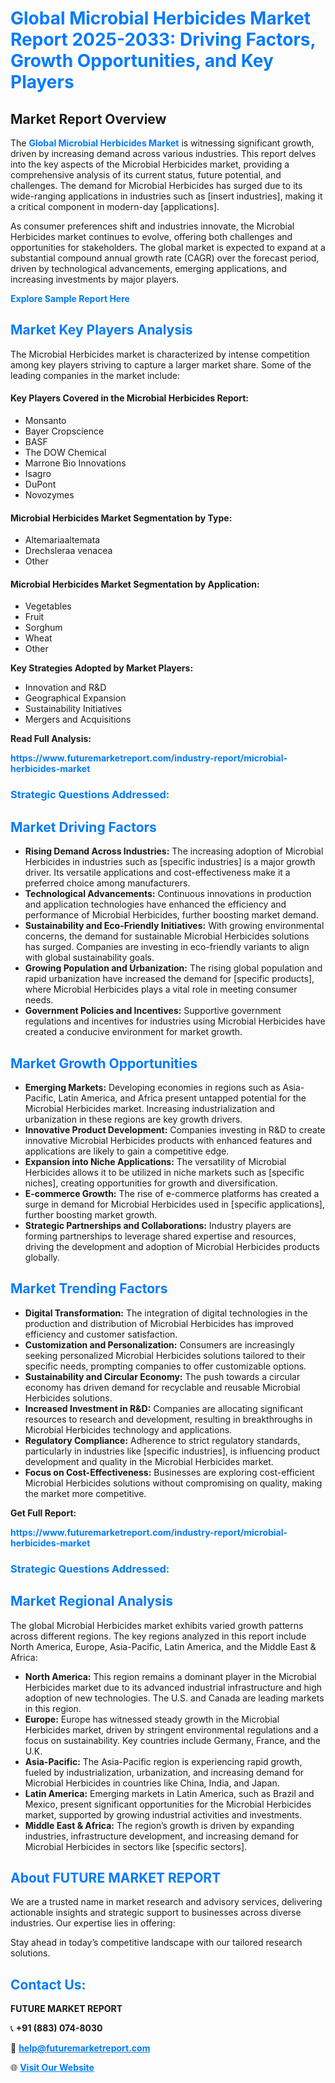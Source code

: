 <h1 style="color: #007BFF;">Global Microbial Herbicides Market Report 2025-2033: Driving Factors, Growth Opportunities, and Key Players</h1>

<section id="overview">
<h2>Market Report Overview</h2>
<p>The <a href="https://www.futuremarketreport.com/industry-report/microbial-herbicides-market" style="color: #007BFF; text-decoration: none;"><strong>Global Microbial Herbicides Market</strong></a> is witnessing significant growth, driven by increasing demand across various industries. This report delves into the key aspects of the Microbial Herbicides market, providing a comprehensive analysis of its current status, future potential, and challenges. The demand for Microbial Herbicides has surged due to its wide-ranging applications in industries such as [insert industries], making it a critical component in modern-day [applications].</p>
<p>As consumer preferences shift and industries innovate, the Microbial Herbicides market continues to evolve, offering both challenges and opportunities for stakeholders. The global market is expected to expand at a substantial compound annual growth rate (CAGR) over the forecast period, driven by technological advancements, emerging applications, and increasing investments by major players.</p>
</section>

<section id="overview">
<p><a href="https://www.futuremarketreport.com/request-sample/reportId=60214" style="color: #007BFF; text-decoration: none;"><strong>Explore Sample Report Here</strong></a></p>
</section>

<section id="key-players">
<h2 style="color: #007BFF;">Market Key Players Analysis</h2>
<p>The Microbial Herbicides market is characterized by intense competition among key players striving to capture a larger market share. Some of the leading companies in the market include:</p>
<h4>Key Players Covered in the Microbial Herbicides Report:</h4>
<ul><li>Monsanto</li><li>Bayer Cropscience</li><li>BASF</li><li>The DOW Chemical</li><li>Marrone Bio Innovations</li><li>Isagro</li><li>DuPont</li><li>Novozymes</li></ul>
<h4>Microbial Herbicides Market Segmentation by Type:</h4>
<ul><li>Altemariaaltemata</li><li>Drechsleraa venacea</li><li>Other</li></ul>

<h4>Microbial Herbicides Market Segmentation by Application:</h4>
<ul><li>Vegetables</li><li>Fruit</li><li>Sorghum</li><li>Wheat</li><li>Other</li></ul>
<p><strong>Key Strategies Adopted by Market Players:</strong></p>
<ul>
<li>Innovation and R&D</li>
<li>Geographical Expansion</li>
<li>Sustainability Initiatives</li>
<li>Mergers and Acquisitions</li>
</ul>
</section>

<section>
<p><strong>Read Full Analysis: </strong></p><a href="https://www.futuremarketreport.com/industry-report/microbial-herbicides-market" style="color: #007BFF; text-decoration: none;"><strong>https://www.futuremarketreport.com/industry-report/microbial-herbicides-market</strong></a>
<h3 style="color: #007BFF;">Strategic Questions Addressed:</h3>
</section>

<section id="driving-factors">
<h2 style="color: #007BFF;">Market Driving Factors</h2>
<ul>
<li><strong>Rising Demand Across Industries:</strong> The increasing adoption of Microbial Herbicides in industries such as [specific industries] is a major growth driver. Its versatile applications and cost-effectiveness make it a preferred choice among manufacturers.</li>
<li><strong>Technological Advancements:</strong> Continuous innovations in production and application technologies have enhanced the efficiency and performance of Microbial Herbicides, further boosting market demand.</li>
<li><strong>Sustainability and Eco-Friendly Initiatives:</strong> With growing environmental concerns, the demand for sustainable Microbial Herbicides solutions has surged. Companies are investing in eco-friendly variants to align with global sustainability goals.</li>
<li><strong>Growing Population and Urbanization:</strong> The rising global population and rapid urbanization have increased the demand for [specific products], where Microbial Herbicides plays a vital role in meeting consumer needs.</li>
<li><strong>Government Policies and Incentives:</strong> Supportive government regulations and incentives for industries using Microbial Herbicides have created a conducive environment for market growth.</li>
</ul>
</section>

<section id="growth-opportunities">
<h2 style="color: #007BFF;">Market Growth Opportunities</h2>
<ul>
<li><strong>Emerging Markets:</strong> Developing economies in regions such as Asia-Pacific, Latin America, and Africa present untapped potential for the Microbial Herbicides market. Increasing industrialization and urbanization in these regions are key growth drivers.</li>
<li><strong>Innovative Product Development:</strong> Companies investing in R&D to create innovative Microbial Herbicides products with enhanced features and applications are likely to gain a competitive edge.</li>
<li><strong>Expansion into Niche Applications:</strong> The versatility of Microbial Herbicides allows it to be utilized in niche markets such as [specific niches], creating opportunities for growth and diversification.</li>
<li><strong>E-commerce Growth:</strong> The rise of e-commerce platforms has created a surge in demand for Microbial Herbicides used in [specific applications], further boosting market growth.</li>
<li><strong>Strategic Partnerships and Collaborations:</strong> Industry players are forming partnerships to leverage shared expertise and resources, driving the development and adoption of Microbial Herbicides products globally.</li>
</ul>
</section>

<section id="trending-factors">
<h2 style="color: #007BFF;">Market Trending Factors</h2>
<ul>
<li><strong>Digital Transformation:</strong> The integration of digital technologies in the production and distribution of Microbial Herbicides has improved efficiency and customer satisfaction.</li>
<li><strong>Customization and Personalization:</strong> Consumers are increasingly seeking personalized Microbial Herbicides solutions tailored to their specific needs, prompting companies to offer customizable options.</li>
<li><strong>Sustainability and Circular Economy:</strong> The push towards a circular economy has driven demand for recyclable and reusable Microbial Herbicides solutions.</li>
<li><strong>Increased Investment in R&D:</strong> Companies are allocating significant resources to research and development, resulting in breakthroughs in Microbial Herbicides technology and applications.</li>
<li><strong>Regulatory Compliance:</strong> Adherence to strict regulatory standards, particularly in industries like [specific industries], is influencing product development and quality in the Microbial Herbicides market.</li>
<li><strong>Focus on Cost-Effectiveness:</strong> Businesses are exploring cost-efficient Microbial Herbicides solutions without compromising on quality, making the market more competitive.</li>
</ul>
</section>

<section>
<p><strong>Get Full Report: </strong></p><a href="https://www.futuremarketreport.com/industry-report/microbial-herbicides-market" style="color: #007BFF; text-decoration: none;"><strong>https://www.futuremarketreport.com/industry-report/microbial-herbicides-market</strong></a>
<h3 style="color: #007BFF;">Strategic Questions Addressed:</h3>
</section>


<section id="regional-analysis">
<h2 style="color: #007BFF;">Market Regional Analysis</h2>
<p>The global Microbial Herbicides market exhibits varied growth patterns across different regions. The key regions analyzed in this report include North America, Europe, Asia-Pacific, Latin America, and the Middle East & Africa:</p>
<ul>
<li><strong>North America:</strong> This region remains a dominant player in the Microbial Herbicides market due to its advanced industrial infrastructure and high adoption of new technologies. The U.S. and Canada are leading markets in this region.</li>
<li><strong>Europe:</strong> Europe has witnessed steady growth in the Microbial Herbicides market, driven by stringent environmental regulations and a focus on sustainability. Key countries include Germany, France, and the U.K.</li>
<li><strong>Asia-Pacific:</strong> The Asia-Pacific region is experiencing rapid growth, fueled by industrialization, urbanization, and increasing demand for Microbial Herbicides in countries like China, India, and Japan.</li>
<li><strong>Latin America:</strong> Emerging markets in Latin America, such as Brazil and Mexico, present significant opportunities for the Microbial Herbicides market, supported by growing industrial activities and investments.</li>
<li><strong>Middle East & Africa:</strong> The region’s growth is driven by expanding industries, infrastructure development, and increasing demand for Microbial Herbicides in sectors like [specific sectors].</li>
</ul>
</section>

<footer>
<h2 style="color: #007BFF;">About FUTURE MARKET REPORT</h2>
<p>We are a trusted name in market research and advisory services, delivering actionable insights and strategic support to businesses across diverse industries. Our expertise lies in offering:</p>

<p>Stay ahead in today’s competitive landscape with our tailored research solutions.</p>

<h2 style="color: #007BFF;">Contact Us:</h2>
<p><strong>FUTURE MARKET REPORT</strong></p>
<p>📞 <strong>+91 (883) 074-8030</strong></p>
<p>📧 <strong><a href="mailto:help@futuremarketreport.com" style="color: #007BFF;">help@futuremarketreport.com</a></strong></p>
<p>🌐 <strong><a href="https://www.futuremarketreport.com/" style="color: #007BFF;">Visit Our Website</a></strong></p>
</footer>
